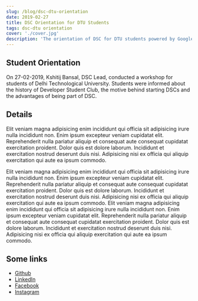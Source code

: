 ```yaml
---
slug: /blog/dsc-dtu-orientation
date: 2019-02-27
title: DSC Orientation for DTU Students
tags: dsc-dtu orientation
cover: './cover.jpg'
description: 'The orientation of DSC for DTU students powered by Google Developers'
---
```


## Student Orientation

On 27-02-2019, Kshitij Bansal, DSC Lead, conducted a workshop for students of Delhi Technological University. Students were informed about the history of Developer Student Club, the motive behind starting DSCs and the advantages of being part of DSC.

## Details

Elit veniam magna adipisicing enim incididunt qui officia sit adipisicing irure nulla incididunt non. Enim ipsum excepteur veniam cupidatat elit. Reprehenderit nulla pariatur aliquip et consequat aute consequat cupidatat exercitation proident. Dolor quis est dolore laborum. Incididunt et exercitation nostrud deserunt duis nisi. Adipisicing nisi ex officia qui aliquip exercitation qui aute ea ipsum commodo.

Elit veniam magna adipisicing enim incididunt qui officia sit adipisicing irure nulla incididunt non. Enim ipsum excepteur veniam cupidatat elit. Reprehenderit nulla pariatur aliquip et consequat aute consequat cupidatat exercitation proident. Dolor quis est dolore laborum. Incididunt et exercitation nostrud deserunt duis nisi. Adipisicing nisi ex officia qui aliquip exercitation qui aute ea ipsum commodo. Elit veniam magna adipisicing enim incididunt qui officia sit adipisicing irure nulla incididunt non. Enim ipsum excepteur veniam cupidatat elit. Reprehenderit nulla pariatur aliquip et consequat aute consequat cupidatat exercitation proident. Dolor quis est dolore laborum. Incididunt et exercitation nostrud deserunt duis nisi. Adipisicing nisi ex officia qui aliquip exercitation qui aute ea ipsum commodo.

## Some links

- [Github](https://github.com/dsc-dtu.com)
- [LinkedIn](https://www.linkedin.com/company/dsc-dtu/)
- [Facebook](https://facebook.com/pg/googledscdtu)
- [Instagram](https://www.instagram.com/googledscdtu/)